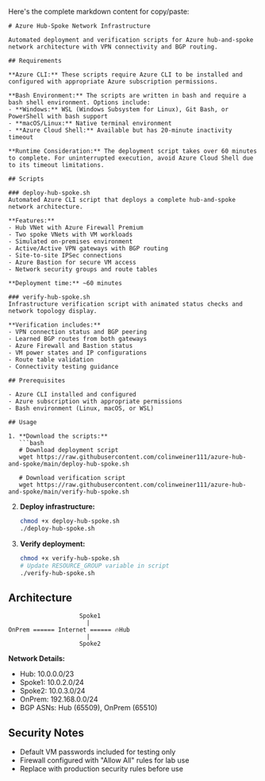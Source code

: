 Here's the complete markdown content for copy/paste:

```
# Azure Hub-Spoke Network Infrastructure

Automated deployment and verification scripts for Azure hub-and-spoke network architecture with VPN connectivity and BGP routing.

## Requirements

**Azure CLI:** These scripts require Azure CLI to be installed and configured with appropriate Azure subscription permissions.

**Bash Environment:** The scripts are written in bash and require a bash shell environment. Options include:
- **Windows:** WSL (Windows Subsystem for Linux), Git Bash, or PowerShell with bash support
- **macOS/Linux:** Native terminal environment
- **Azure Cloud Shell:** Available but has 20-minute inactivity timeout

**Runtime Consideration:** The deployment script takes over 60 minutes to complete. For uninterrupted execution, avoid Azure Cloud Shell due to its timeout limitations.

## Scripts

### deploy-hub-spoke.sh
Automated Azure CLI script that deploys a complete hub-and-spoke network architecture.

**Features:**
- Hub VNet with Azure Firewall Premium
- Two spoke VNets with VM workloads
- Simulated on-premises environment
- Active/Active VPN gateways with BGP routing
- Site-to-site IPSec connections
- Azure Bastion for secure VM access
- Network security groups and route tables

**Deployment time:** ~60 minutes

### verify-hub-spoke.sh
Infrastructure verification script with animated status checks and network topology display.

**Verification includes:**
- VPN connection status and BGP peering
- Learned BGP routes from both gateways
- Azure Firewall and Bastion status
- VM power states and IP configurations
- Route table validation
- Connectivity testing guidance

## Prerequisites

- Azure CLI installed and configured
- Azure subscription with appropriate permissions
- Bash environment (Linux, macOS, or WSL)

## Usage

1. **Download the scripts:**
   ```bash
   # Download deployment script
   wget https://raw.githubusercontent.com/colinweiner111/azure-hub-and-spoke/main/deploy-hub-spoke.sh
   
   # Download verification script
   wget https://raw.githubusercontent.com/colinweiner111/azure-hub-and-spoke/main/verify-hub-spoke.sh
   ```

2. **Deploy infrastructure:**
   ```bash
   chmod +x deploy-hub-spoke.sh
   ./deploy-hub-spoke.sh
   ```

3. **Verify deployment:**
   ```bash
   chmod +x verify-hub-spoke.sh
   # Update RESOURCE_GROUP variable in script
   ./verify-hub-spoke.sh
   ```

## Architecture

```
                    Spoke1
                      |
OnPrem ====== Internet ====== 🔥Hub
                      |
                    Spoke2
```

**Network Details:**
- Hub: 10.0.0.0/23
- Spoke1: 10.0.2.0/24
- Spoke2: 10.0.3.0/24
- OnPrem: 192.168.0.0/24
- BGP ASNs: Hub (65509), OnPrem (65510)

## Security Notes

- Default VM passwords included for testing only
- Firewall configured with "Allow All" rules for lab use
- Replace with production security rules before use
```
